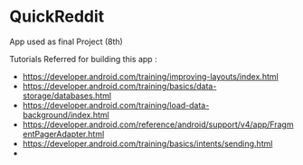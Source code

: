 # QuickReddit
App used as final Project (8th)

Tutorials Referred for building this app :
- https://developer.android.com/training/improving-layouts/index.html
- https://developer.android.com/training/basics/data-storage/databases.html
- https://developer.android.com/training/load-data-background/index.html
- https://developer.android.com/reference/android/support/v4/app/FragmentPagerAdapter.html
- https://developer.android.com/training/basics/intents/sending.html
-

